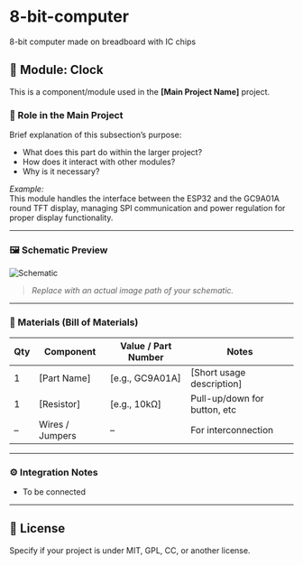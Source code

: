 # 8-bit-computer
8-bit computer made on breadboard with IC chips

## 📐 Module: Clock

This is a component/module used in the **[Main Project Name]** project.

### 🧩 Role in the Main Project

Brief explanation of this subsection’s purpose:

- What does this part do within the larger project?
- How does it interact with other modules?
- Why is it necessary?

_Example:_  
This module handles the interface between the ESP32 and the GC9A01A round TFT display, managing SPI communication and power regulation for proper display functionality.

---

### 🖼️ Schematic Preview

![Schematic](./path/to/schematic.png)  
> _Replace with an actual image path of your schematic._

---

### 🔧 Materials (Bill of Materials)

| Qty | Component         | Value / Part Number | Notes                        |
|-----|-------------------|----------------------|------------------------------|
| 1   | [Part Name]        | [e.g., GC9A01A]      | [Short usage description]    |
| 1   | [Resistor]         | [e.g., 10kΩ]         | Pull-up/down for button, etc |
| –   | Wires / Jumpers    | –                    | For interconnection          |

---

### ⚙️ Integration Notes

- To be connected

---



## 📜 License

Specify if your project is under MIT, GPL, CC, or another license.


